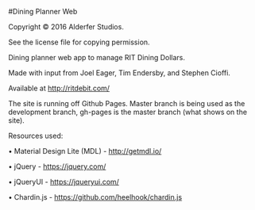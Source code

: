 #Dining Planner Web

Copyright © 2016 Alderfer Studios.

See the license file for copying permission.

Dining planner web app to manage RIT Dining Dollars.

Made with input from Joel Eager, Tim Endersby, and Stephen Cioffi.

Available at http://ritdebit.com/

The site is running off Github Pages.
Master branch is being used as the development branch, gh-pages is the master branch (what shows on the site).

Resources used:

• Material Design Lite (MDL) - http://getmdl.io/

• jQuery - https://jquery.com/

• jQueryUI - https://jqueryui.com/

• Chardin.js - https://github.com/heelhook/chardin.js